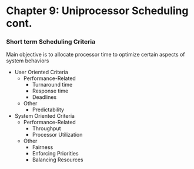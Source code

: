# Chapter 9: Uniprocessor Scheduling cont.

### Short term Scheduling Criteria
Main objective is to allocate processor time to optimize certain aspects of system behaviors
- User Oriented Criteria
	- Performance-Related
		- Turnaround time
		- Response time
		- Deadlines
	- Other
		- Predictability
- System Oriented Criteria
	- Performance-Related
		- Throughput
		- Processor Utilization
	- Other
		- Fairness
		- Enforcing Priorities
		- Balancing Resources

